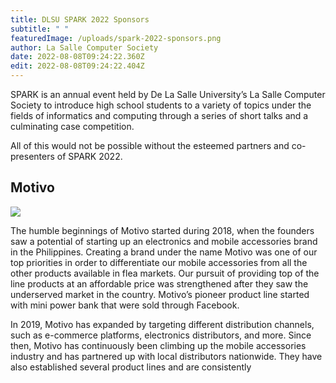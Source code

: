 ```yaml
---
title: DLSU SPARK 2022 Sponsors
subtitle: " "
featuredImage: /uploads/spark-2022-sponsors.png
author: La Salle Computer Society
date: 2022-08-08T09:24:22.360Z
edit: 2022-08-08T09:24:22.404Z
---
```

<!--StartFragment-->

SPARK is an annual event held by De La Salle University’s La Salle Computer Society to introduce high school students to a variety of topics under the fields of informatics and computing through a series of short talks and a culminating case competition.  

All of this would not be possible without the esteemed partners and co-presenters of SPARK 2022.



## Motivo

![](/uploads/motivo_logo_white.png)

The humble beginnings of Motivo started during 2018, when the founders saw a potential of starting up an electronics and mobile accessories brand in the Philippines. Creating a brand under the name Motivo was one of our top priorities in order to differentiate our mobile accessories from all the other products available in flea markets. Our pursuit of providing top of the line products at an affordable price was strengthened after they saw the underserved market in the country. Motivo’s pioneer product line started with mini power bank that were sold through Facebook. 

In 2019, Motivo has expanded by targeting different distribution channels, such as e-commerce platforms, electronics distributors, and more. Since then, Motivo has continuously been climbing up the mobile accessories industry and has partnered up with local distributors nationwide. They have also established several product lines and are consistently

<!--EndFragment-->